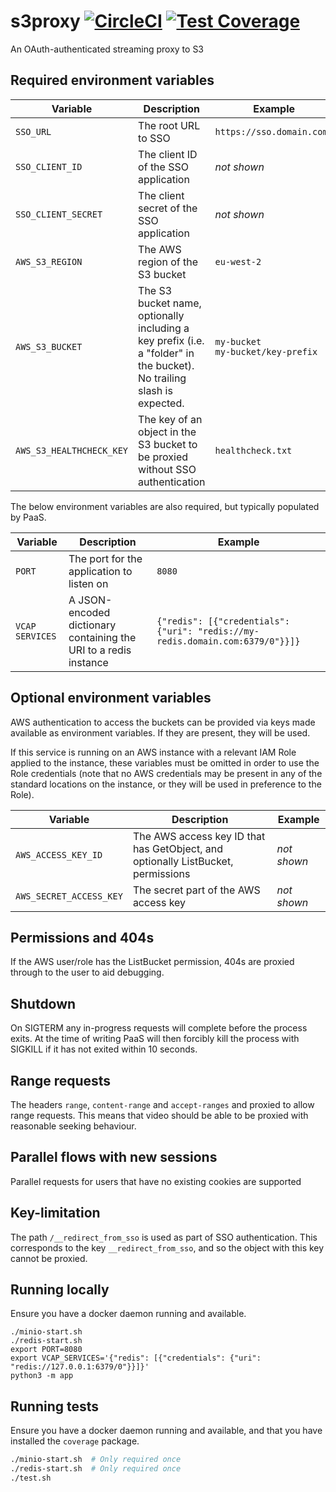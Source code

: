 # s3proxy [![CircleCI](https://circleci.com/gh/uktrade/s3proxy.svg?style=svg)](https://circleci.com/gh/uktrade/s3proxy) [![Test Coverage](https://api.codeclimate.com/v1/badges/80938f6b27356411efd5/test_coverage)](https://codeclimate.com/github/uktrade/s3proxy/test_coverage)

An OAuth-authenticated streaming proxy to S3

## Required environment variables

| Variable                 | Description                                                                                                           | Example                               |
| ------------------------ | --------------------------------------------------------------------------------------------------------------------- | ------------------------------------- |
| `SSO_URL`                | The root URL to SSO                                                                                                   | `https://sso.domain.com/`             |
| `SSO_CLIENT_ID`          | The client ID of the SSO application                                                                                  | _not shown_                           |
| `SSO_CLIENT_SECRET`      | The client secret of the SSO application                                                                              | _not shown_                           |
| `AWS_S3_REGION`          | The AWS region of the S3 bucket                                                                                       | `eu-west-2`                           |
| `AWS_S3_BUCKET`          | The S3 bucket name, optionally including a key prefix (i.e. a "folder" in the bucket). No trailing slash is expected. | `my-bucket`<br>`my-bucket/key-prefix` |
| `AWS_S3_HEALTHCHECK_KEY` | The key of an object in the S3 bucket to be proxied without SSO authentication                                        | `healthcheck.txt`                     |

The below environment variables are also required, but typically populated by PaaS.

| Variable        | Description                                                      | Example                                                                       |
| --------------- | ---------------------------------------------------------------- | ----------------------------------------------------------------------------- |
| `PORT`          | The port for the application to listen on                        | `8080`                                                                        |
| `VCAP SERVICES` | A JSON-encoded dictionary containing the URI to a redis instance | `{"redis": [{"credentials": {"uri": "redis://my-redis.domain.com:6379/0"}}]}` |

## Optional environment variables

AWS authentication to access the buckets can be provided via keys made available as environment variables. If they are present, they will be used.

If this service is running on an AWS instance with a relevant IAM Role applied to the instance, these variables must be omitted in order to use the Role credentials (note that no AWS credentials may be present in any of the standard locations on the instance, or they will be used in preference to the Role).

| Variable                | Description                                                                      | Example     |
| ----------------------- | -------------------------------------------------------------------------------- | ----------- |
| `AWS_ACCESS_KEY_ID`     | The AWS access key ID that has GetObject, and optionally ListBucket, permissions | _not shown_ |
| `AWS_SECRET_ACCESS_KEY` | The secret part of the AWS access key                                            | _not shown_ |

## Permissions and 404s

If the AWS user/role has the ListBucket permission, 404s are proxied through to the user to aid debugging.

## Shutdown

On SIGTERM any in-progress requests will complete before the process exits. At the time of writing PaaS will then forcibly kill the process with SIGKILL if it has not exited within 10 seconds.

## Range requests

The headers `range`, `content-range` and `accept-ranges` and proxied to allow range requests. This means that video should be able to be proxied with reasonable seeking behaviour.

## Parallel flows with new sessions

Parallel requests for users that have no existing cookies are supported

## Key-limitation

The path `/__redirect_from_sso` is used as part of SSO authentication. This corresponds to the key `__redirect_from_sso`, and so the object with this key cannot be proxied.

## Running locally

Ensure you have a docker daemon running and available.

```
./minio-start.sh
./redis-start.sh
export PORT=8080
export VCAP_SERVICES='{"redis": [{"credentials": {"uri": "redis://127.0.0.1:6379/0"}}]}'
python3 -m app
```

## Running tests

Ensure you have a docker daemon running and available, and that you have installed the `coverage` package.

```bash
./minio-start.sh  # Only required once
./redis-start.sh  # Only required once
./test.sh
```
